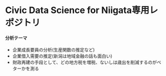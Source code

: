 # Civic Data Science for Niigata専用レポジトリ

#### 分析テーマ
- 企業成長要員の分析(生産関数の推定など)
- 企業借入需要の推定(新潟は地域金融の話も面白い)
- 財政再建の手段として、どの地方税を増税、ないしは歳出を削減するのがベターかを測る